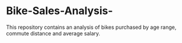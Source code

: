 # Bike-Sales-Analysis-
This repository contains an analysis of bikes purchased by age range, commute distance and average salary.
